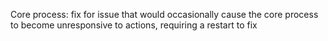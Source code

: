 Core process: fix for issue that would occasionally cause the core process to become unresponsive to actions, requiring a restart to fix
